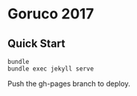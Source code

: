 # Goruco 2017

## Quick Start

```
bundle
bundle exec jekyll serve
```

Push the gh-pages branch to deploy.
